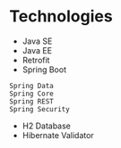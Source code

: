 # Technologies
* Java SE
* Java EE
* Retrofit
* Spring Boot
```shell
Spring Data 
Spring Core
Spring REST
Spring Security
```
* H2 Database
* Hibernate Validator

